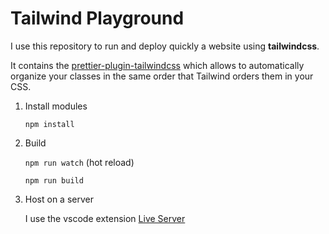 # Tailwind Playground

I use this repository to run and deploy quickly a website using **tailwindcss**.

It contains the [prettier-plugin-tailwindcss](https://tailwindcss.com/blog/automatic-class-sorting-with-prettier) which allows to automatically organize your classes in the same order that Tailwind orders them in your CSS.

1.  Install modules

    `npm install`
    

2.  Build

    `npm run watch` (hot reload)

    `npm run build`
    

3.  Host on a server

    I use the vscode extension [Live Server](https://github.com/ritwickdey/vscode-live-server)
